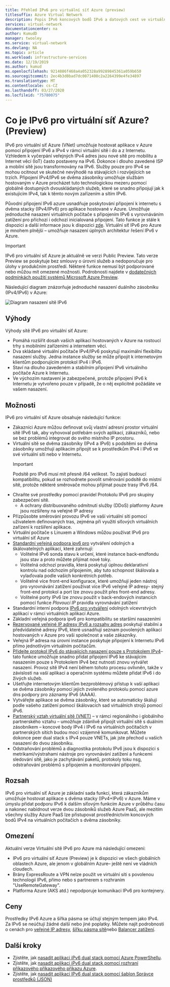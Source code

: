 ```yaml
---
title: Přehled IPv6 pro virtuální síť Azure (preview)
titlesuffix: Azure Virtual Network
description: Popis IPv6 koncových bodů IPv6 a datových cest ve virtuální síti Azure.
services: virtual-network
documentationcenter: na
author: KumudD
manager: twooley
ms.service: virtual-network
ms.devlang: NA
ms.topic: article
ms.workload: infrastructure-services
ms.date: 12/19/2019
ms.author: kumud
ms.openlocfilehash: 9214886f468a4a052328a99289845361a059b650
ms.sourcegitcommit: 2ec4b3d0bad7dc0071400c2a2264399e4fe34897
ms.translationtype: MT
ms.contentlocale: cs-CZ
ms.lasthandoff: 03/27/2020
ms.locfileid: "75780075"
---
```

# <a name="what-is-ipv6-for-azure-virtual-network-preview"></a>Co je IPv6 pro virtuální síť Azure? (Preview)

IPv6 pro virtuální síť Azure (VNet) umožňuje hostovat aplikace v Azure pomocí připojení IPv6 a IPv4 v rámci virtuální sítě i do a z Internetu. Vzhledem k vyčerpání veřejných IPv4 adres jsou nové sítě pro mobilitu a Internet věcí (IoT) často postaveny na IPv6. Dokonce i dlouho zavedené ISP a mobilní sítě jsou transformovány na IPv6. Služby pouze pro IPv4 se mohou ocitnout ve skutečné nevýhodě na stávajících i rozvíjejících se trzích. Připojení IPv4/IPv6 se dvěma zásobníky umožňuje službám hostovaným v Azure procházet tuto technologickou mezeru pomocí globálně dostupných dvouskládaných služeb, které se snadno připojují jak k existujícím IPv4, tak k těmto novým zařízením a sítím IPv6.

Původní připojení IPv6 azure usnadňuje poskytování připojení k internetu s dvěma stacky (IPv4/IPv6) pro aplikace hostované v Azure. Umožňuje jednoduché nasazení virtuálních počítače s připojením IPv6 s vyrovnáváním zatížení pro příchozí i odchozí inicialovaná připojení. Tato funkce je stále k dispozici a další informace jsou k dispozici [zde](../load-balancer/load-balancer-ipv6-overview.md).
Virtuální síť IPv6 pro Azure je mnohem plnější – umožňuje nasazení úplných architektur řešení IPv6 v Azure.

> [!Important]
> IPv6 pro virtuální síť Azure je aktuálně ve verzi Public Preview. Tato verze Preview se poskytuje bez smlouvy o úrovni služeb a nedoporučuje pro úlohy v produkčním prostředí. Některé funkce nemusí být podporované nebo můžou mít omezené možnosti. Podrobnosti najdete v [dodatečných podmínkách použití systémů Microsoft Azure Preview](https://azure.microsoft.com/support/legal/preview-supplemental-terms/).

Následující diagram znázorňuje jednoduché nasazení duálního zásobníku (IPv4/IPv6) v Azure:

![Diagram nasazení sítě IPv6](./media/ipv6-support-overview/ipv6-sample-diagram.png)

## <a name="benefits"></a>Výhody

Výhody sítě IPv6 pro virtuální síť Azure:

- Pomáhá rozšířit dosah vašich aplikací hostovaných v Azure na rostoucí trhy s mobilními zařízeními a internetem věcí.
- Dva skládané virtuální počítače IPv4/IPv6 poskytují maximální flexibilitu nasazení služby. Jedna instance služby se může připojit k internetovým klientům podporujícím protokol IPv4 i IPv6.
- Staví na dlouho zavedeném a stabilním připojení IPv6 virtuálního počítače Azure k Internetu.
- Ve výchozím nastavení je zabezpečené, protože připojení IPv6 k Internetu je vytvořeno pouze v případě, že o něj explicitně požádáte ve vašem nasazení.

## <a name="capabilities"></a>Možnosti

IPv6 pro virtuální síť Azure obsahuje následující funkce:

- Zákazníci Azure můžou definovat svůj vlastní adresní prostor virtuální sítě IPv6 tak, aby vyhovoval potřebám svých aplikací, zákazníků, nebo se bez problémů integrovat do svého místního IP prostoru.
- Virtuální sítě se dvěma zásobníky (IPv4 a IPv6) s podsítěmi se dvěma zásobníky umožňují aplikacím připojit se k prostředkům IPv4 i IPv6 ve své virtuální síti nebo v Internetu.
    > [!IMPORTANT]
    > Podsítě pro IPv6 musí mít přesně /64 velikost.  To zajistí budoucí kompatibilitu, pokud se rozhodnete povolit směrování podsítě do místní sítě, protože některé směrovače mohou přijímat pouze trasy IPv6 /64.  
- Chraňte své prostředky pomocí pravidel Protokolu IPv6 pro skupiny zabezpečení sítě.
    - A ochrany distribuovaného odmítnutí služby (DDoS) platformy Azure jsou rozšířeny na veřejné IP adresy
- Přizpůsobte směrování provozu IPv6 ve vaší virtuální síti pomocí uživatelem definovaných tras, zejména při využití síťových virtuálních zařízení k rozšíření aplikace.
- Virtuální počítače s Linuxem a Windows můžou používat IPv6 pro virtuální síť Azure
- [Standardní veřejná podpora ipv6 pro](virtual-network-ipv4-ipv6-dual-stack-standard-load-balancer-powershell.md) vytváření odolných a škálovatelných aplikací, které zahrnují:
    - Volitelné IPv6 sonda stavu k určení, které instance back-endfondu jsou stav a proto můžete přijímat nové toky.
    - Volitelná odchozí pravidla, která poskytují úplnou deklarativní kontrolu nad odchozím připojením, aby tuto schopnost škálovala a vylaďovala podle vašich konkrétních potřeb.
    - Volitelné více front-end konfigurace, které umožňují jeden nástroj pro vyrovnávání zatížení používat více IPv6 veřejné IP adresy- stejný front-end protokol a port lze znovu použít přes front-end adresy.
    - Volitelné porty IPv6 lze znovu použít v back-endových instancích pomocí funkce *Plovoucí IP* pravidla vyrovnávání zatížení 
- Standardní interní podpora [IPv6 pro vytváření](ipv6-dual-stack-standard-internal-load-balancer-powershell.md) odolných vícevrstvých aplikací v rámci virtuálních aplikací Azure.  
- Základní veřejná podpora ipv6 pro kompatibilitu se staršími nasazeními
- [Rezervované veřejné IP adresy IPv6 a rozsahy adres](ipv6-public-ip-address-prefix.md) poskytují stabilní a předvídatelné adresy IPv6, které usnadňují seznam povolených aplikací hostovaných v Azure pro vaši společnost a vaše zákazníky.
- Veřejná IP adresa na úrovni instance poskytuje připojení k Internetu IPv6 přímo jednotlivým virtuálním počítačům.
- [Přidejte protokol IPv6 do stávajících nasazení pouze s Protokolem IPv4](ipv6-add-to-existing-vnet-powershell.md)– tato funkce umožňuje snadno přidat připojení IPv6 ke stávajícím nasazením pouze s Protokolem IPv4 bez nutnosti znovu vytvářet nasazení.  Provoz sítě IPv4 není během tohoto procesu ovlivněn, takže v závislosti na vaší aplikaci a operačním systému můžete přidat IPv6 i do živých služeb.    
- Ušetřujte internetovým klientům bezproblémový přístup k vaší aplikaci se dvěma zásobníky pomocí jejich zvoleného protokolu pomocí azure dns podpory pro záznamy IPv6 (AAAA). 
- Vytvářejte aplikace se dvěma zásobníky, které se automaticky škálují podle vašeho zatížení pomocí škálovacích sad virtuálních strojů pomocí iPv6.
- [Partnerský vztah virtuální sítě (VNET)](virtual-network-peering-overview.md) – v rámci regionálního i globálního partnerského vztahu – umožňuje zdánlivě připojit virtuální sítě s duálním zásobníkem – koncové body IPv4 i IPv6 na virtuálních počítačích v partnerských sítích budou moci vzájemně komunikovat. Můžete dokonce peer dual stack s IPv4 pouze VNETs, jak jste přechod u vašich nasazení do dvou zásobníku. 
- Odstraňování problémů a diagnostika protokolu IPv6 jsou k dispozici s metrikami/výstrahami nástroje pro vyrovnávání zatížení a funkcemi sledování sítě, jako je zachytávání paketů, protokoly toku nsg, odstraňování problémů s připojením a monitorování připojení.   

## <a name="scope"></a>Rozsah
IPv6 pro virtuální síť Azure je základní sada funkcí, která zákazníkům umožňuje hostovat aplikace s dvěma stacky (IPv4+IPv6) v Azure.  Máme v úmyslu přidat podporu IPv6 k dalším síťovým funkcím Azure v průběhu času a nakonec nabídnout verze dvou zásobníků služeb Azure PaaS, ale mezitím všechny služby Azure PaaS lze přistupovat prostřednictvím koncových bodů IPv4 na virtuálních počítačích s dvěma zásobníky.   

## <a name="limitations"></a>Omezení
Aktuální verze Virtuální sítě IPv6 pro Azure má následující omezení:
- IPv6 pro virtuální síť Azure (Preview) je k dispozici ve všech globálních oblastech Azure, ale jenom v globálním Azure– ještě není ve vládních cloudech.
- Brány ExpressRoute a VPN nelze použít ve virtuální síti s povolenou technologií IPv6, přímo nebo s partnerem s rozhraním "UseRemoteGateway". 
- Platforma Azure (AKS atd.) nepodporuje komunikaci IPv6 pro kontejnery.  

## <a name="pricing"></a>Ceny

Prostředky IPv6 Azure a šířka pásma se účtují stejným tempem jako IPv4. Za IPv6 se neúčtují žádné další nebo jiné poplatky. Můžete najít podrobnosti o cenách pro [veřejné IP adresy](https://azure.microsoft.com/pricing/details/ip-addresses/), [šířku pásma sítě](https://azure.microsoft.com/pricing/details/bandwidth/)nebo [Balancer zatížení](https://azure.microsoft.com/pricing/details/load-balancer/).

## <a name="next-steps"></a>Další kroky

- Zjistěte, jak [nasadit aplikaci iPv6 dual stack pomocí Azure PowerShellu](virtual-network-ipv4-ipv6-dual-stack-standard-load-balancer-powershell.md).
- Zjistěte, jak [nasadit aplikaci iPv6 dual stack pomocí rozhraní příkazového příkazového příkazu Azure](virtual-network-ipv4-ipv6-dual-stack-standard-load-balancer-cli.md).
- Zjistěte, jak [nasadit aplikaci IPv6 dual stack pomocí šablon Správce prostředků (JSON)](ipv6-configure-standard-load-balancer-template-json.md)
